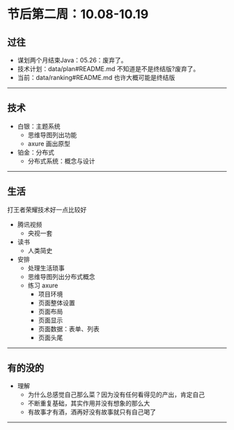 #   节后第二周：10.08-10.19

##  过往
-   谋划两个月结束Java：05.26：废弃了。
-   技术计划：data/plan#README.md 不知道是不是终结版?废弃了。
-   当前：data/ranking#README.md 也许大概可能是终结版

----

##  技术
-   白银：主题系统
    -   思维导图列出功能
    -   axure 画出原型
-   铂金：分布式
    -   分布式系统：概念与设计

----

##  生活

打王者荣耀技术好一点比较好

-   腾讯视频
    -   央视一套
-   读书
    -   人类简史
-   安排
    -   处理生活琐事
    -   思维导图列出分布式概念
    -   练习 axure 
        -   项目环境
        -   页面整体设置
        -   页面布局
        -   页面显示
        -   页面数据：表单、列表
        -   页面头尾
----

##  有的没的
-   理解
    -   为什么总感觉自己那么菜？因为没有任何看得见的产出，肯定自己
    -   不断重复基础，其实作用并没有想象的那么大
    -   有故事才有酒，酒再好没有故事就只有自己喝了

----

